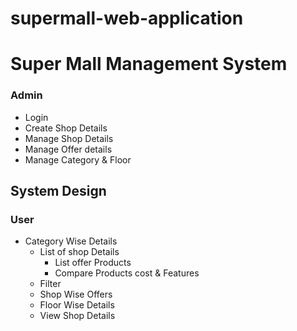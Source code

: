 # supermall-web-application

# Super Mall Management System

### Admin

- Login
- Create Shop Details
- Manage Shop Details
- Manage Offer details
- Manage Category & Floor

## System Design

### User

- Category Wise Details
  - List of shop Details
    - List offer Products
    - Compare Products cost & Features
  - Filter
  - Shop Wise Offers
  - Floor Wise Details
  - View Shop Details

